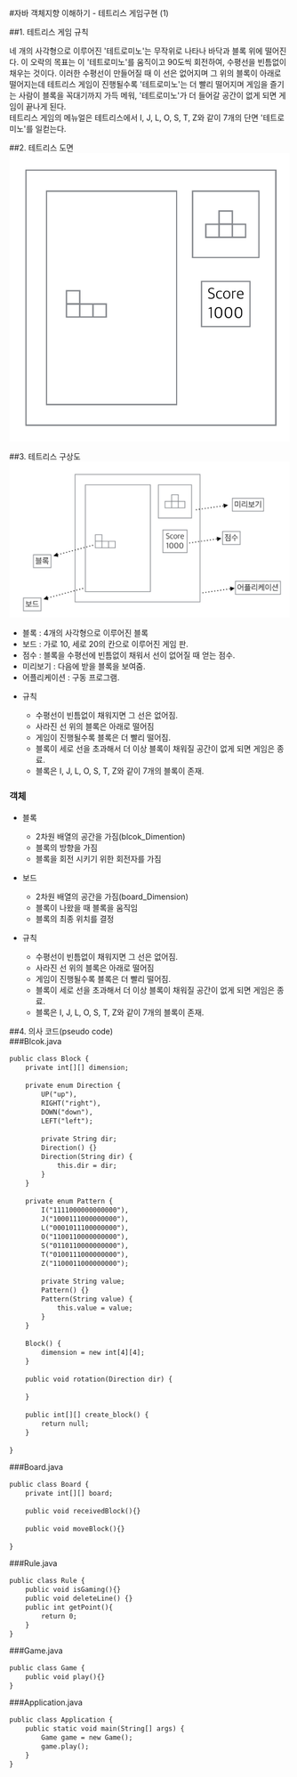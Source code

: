 #자바 객체지향 이해하기 - 테트리스 게임구현 (1)

##1. 테트리스 게임 규칙

네 개의 사각형으로 이루어진 '테트로미노'는 무작위로 나타나 바닥과 블록 위에 떨어진다. 이 오락의 목표는 이 '테트로미노'를 움직이고 90도씩 회전하여, 수평선을 빈틈없이 채우는 것이다. 이러한 수평선이 만들어질 때 이 선은 없어지며 그 위의 블록이 아래로 떨어지는데 테트리스 게임이 진행될수록 '테트로미노'는 더 빨리 떨어지며 게임을 즐기는 사람이 블록을 꼭대기까지 가득 메워, '테트로미노'가 더 들어갈 공간이 없게 되면 게임이 끝나게 된다.  
테트리스 게임의 메뉴얼은 테트리스에서 I, J, L, O, S, T, Z와 같이 7개의 단면 '테트로미노'를 일컫는다.

##2. 테트리스 도면  
![Alt text](../img/Java/Tetrisimg2.png)

##3. 테트리스 구상도  
![Alt text](../img/Java/Tetrisimg.png)  
* 블록 : 4개의 사각형으로 이루어진 블록  
* 보드 : 가로 10, 세로 20의 칸으로 이루어진 게임 판.  
* 점수 : 블록을 수평선에 빈틈없이 채워서 선이 없어질 때 얻는 점수.  
* 미리보기 : 다음에 받을 블록을 보여줌.  
* 어플리케이션 : 구동 프로그램.

-	규칙

	-	수평선이 빈틈없이 채워지면 그 선은 없어짐.  
	-	사라진 선 위의 블록은 아래로 떨어짐  
	-	게임이 진행될수록 블록은 더 빨리 떨어짐.  
	-	블록이 세로 선을 초과해서 더 이상 블록이 채워질 공간이 없게 되면 게임은 종료.  
	-	블록은 I, J, L, O, S, T, Z와 같이 7개의 블록이 존재.

### 객체

-	블록

	-	2차원 배열의 공간을 가짐(blcok_Dimention)
	-	블록의 방향을 가짐
	-	블록을 회전 시키기 위한 회전자를 가짐

-	보드

	-	2차원 배열의 공간을 가짐(board_Dimension)
	-	블록이 나왔을 때 블록을 움직임
	-	블록의 최종 위치를 결정

-	규칙

	-	수평선이 빈틈없이 채워지면 그 선은 없어짐.  
	-	사라진 선 위의 블록은 아래로 떨어짐  
	-	게임이 진행될수록 블록은 더 빨리 떨어짐.  
	-	블록이 세로 선을 초과해서 더 이상 블록이 채워질 공간이 없게 되면 게임은 종료.  
	-	블록은 I, J, L, O, S, T, Z와 같이 7개의 블록이 존재.

##4. 의사 코드(pseudo code)  
###Blcok.java

```
public class Block {
    private int[][] dimension;

    private enum Direction {
        UP("up"),
        RIGHT("right"),
        DOWN("down"),
        LEFT("left");

        private String dir;
        Direction() {}
        Direction(String dir) {
            this.dir = dir;
        }
    }

    private enum Pattern {
        I("1111000000000000"),
        J("1000111000000000"),
        L("0001011100000000"),
        O("1100110000000000"),
        S("0110110000000000"),
        T("0100111000000000"),
        Z("1100011000000000");

        private String value;
        Pattern() {}
        Pattern(String value) {
            this.value = value;
        }
    }

    Block() {
        dimension = new int[4][4];
    }

    public void rotation(Direction dir) {

    }

    public int[][] create_block() {
        return null;
    }

}
```

###Board.java

```
public class Board {
    private int[][] board;

    public void receivedBlock(){}

    public void moveBlock(){}

}

```

###Rule.java

```
public class Rule {
    public void isGaming(){}
    public void deleteLine() {}
    public int getPoint(){
        return 0;
    }
}
```

###Game.java

```
public class Game {
    public void play(){}
}
```

###Application.java

```
public class Application {
    public static void main(String[] args) {
        Game game = new Game();
        game.play();
    }
}
```
